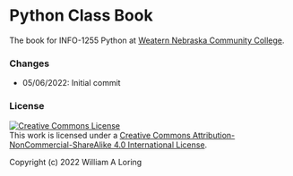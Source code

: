 # Python Class Book
The book for INFO-1255 Python at [Weatern Nebraska Community College](https://www.wncc.edu).

### Changes
- 05/06/2022: Initial commit

### License
<a rel="license" href="http://creativecommons.org/licenses/by-nc-sa/4.0/"><img alt="Creative Commons License" style="border-width:0" src="https://i.creativecommons.org/l/by-nc-sa/4.0/88x31.png" /></a><br />This work is licensed under a <a rel="license" href="http://creativecommons.org/licenses/by-nc-sa/4.0/">Creative Commons Attribution-NonCommercial-ShareAlike 4.0 International License</a>.

Copyright (c) 2022 William A Loring
